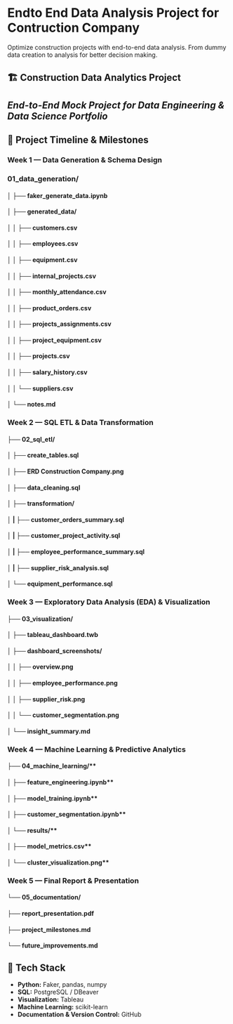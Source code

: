 # Endto End Data Analysis Project for Contruction Company 
Optimize construction projects with end-to-end data analysis. From dummy data creation to analysis for better decision making. 


## 🏗️ Construction Data Analytics Project
## *End-to-End Mock Project for Data Engineering & Data Science Portfolio*

## 📅 Project Timeline & Milestones
### **Week 1 — Data Generation & Schema Design**

### 01_data_generation/
#### │   ├── faker_generate_data.ipynb
#### │   ├── generated_data/
#### │   │   ├── customers.csv
#### │   │   ├── employees.csv
#### │   │   ├── equipment.csv
#### │   │   ├── internal_projects.csv
#### │   │   ├── monthly_attendance.csv
#### │   │   ├── product_orders.csv
#### │   │   ├── projects_assignments.csv
#### │   │   ├── project_equipment.csv
#### │   │   ├── projects.csv
#### │   │   ├── salary_history.csv
#### │   │   └── suppliers.csv
#### │   └── notes.md

### **Week 2 — SQL ETL & Data Transformation**

#### ├── 02_sql_etl/
#### │   ├── create_tables.sql
#### │   ├── ERD Construction Company.png
#### │   ├── data_cleaning.sql
#### │   ├── transformation/
#### │   |   ├── customer_orders_summary.sql
#### │   |   ├── customer_project_activity.sql
#### │   |   ├── employee_performance_summary.sql
#### │   |   ├── supplier_risk_analysis.sql
#### │   └── equipment_performance.sql

### **Week 3 — Exploratory Data Analysis (EDA) & Visualization**

#### ├── 03_visualization/
#### │   ├── tableau_dashboard.twb
#### │   ├── dashboard_screenshots/
#### │   │   ├── overview.png
#### │   │   ├── employee_performance.png
#### │   │   ├── supplier_risk.png
#### │   │   └── customer_segmentation.png
#### │   └── insight_summary.md

### **Week 4 — Machine Learning & Predictive Analytics**

#### ├── 04_machine_learning/**
#### │   ├── feature_engineering.ipynb**
#### │   ├── model_training.ipynb**
#### │   ├── customer_segmentation.ipynb**
#### │   └── results/**
#### │       ├── model_metrics.csv**
#### │       └── cluster_visualization.png**

### **Week 5 — Final Report & Presentation**

#### └── 05_documentation/
  #### ├── report_presentation.pdf
  #### ├── project_milestones.md
  #### └── future_improvements.md

## 🧠 Tech Stack

* **Python:** Faker, pandas, numpy
* **SQL:** PostgreSQL / DBeaver
* **Visualization:** Tableau
* **Machine Learning:** scikit-learn
* **Documentation & Version Control:** GitHub
